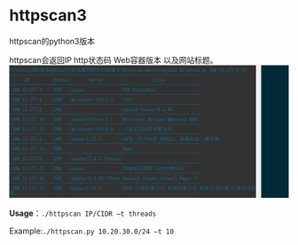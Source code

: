 # httpscan3
httpscan的python3版本

httpscan会返回IP http状态码 Web容器版本 以及网站标题。
![demo][1]


**Usage**：`./httpscan IP/CIDR –t threads`

Example:`./httpscan.py 10.20.30.0/24 –t 10`

[1]: /demo.png
